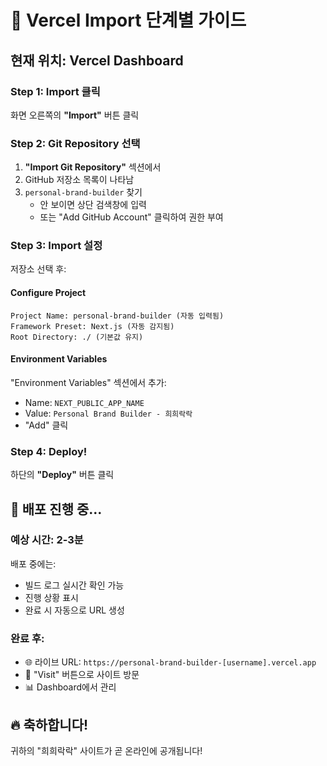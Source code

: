 # 🚀 Vercel Import 단계별 가이드

## 현재 위치: Vercel Dashboard

### Step 1: Import 클릭
화면 오른쪽의 **"Import"** 버튼 클릭

### Step 2: Git Repository 선택
1. **"Import Git Repository"** 섹션에서
2. GitHub 저장소 목록이 나타남
3. `personal-brand-builder` 찾기
   - 안 보이면 상단 검색창에 입력
   - 또는 "Add GitHub Account" 클릭하여 권한 부여

### Step 3: Import 설정
저장소 선택 후:

#### Configure Project
```
Project Name: personal-brand-builder (자동 입력됨)
Framework Preset: Next.js (자동 감지됨)
Root Directory: ./ (기본값 유지)
```

#### Environment Variables
"Environment Variables" 섹션에서 추가:
- Name: `NEXT_PUBLIC_APP_NAME`
- Value: `Personal Brand Builder - 희희락락`
- "Add" 클릭

### Step 4: Deploy!
하단의 **"Deploy"** 버튼 클릭

## 🎊 배포 진행 중...

### 예상 시간: 2-3분

배포 중에는:
- 빌드 로그 실시간 확인 가능
- 진행 상황 표시
- 완료 시 자동으로 URL 생성

### 완료 후:
- 🌐 라이브 URL: `https://personal-brand-builder-[username].vercel.app`
- 🎯 "Visit" 버튼으로 사이트 방문
- 📊 Dashboard에서 관리

## 🔥 축하합니다!
귀하의 "희희락락" 사이트가 곧 온라인에 공개됩니다!